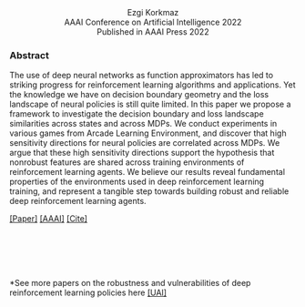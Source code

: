 <head>
  <meta name="keywords" content="adversarial, deep reinforcement learning, MDP, adversarial attacks, robust RL, safe RL, DeepRL, DRL, adversarial policies, robust reinforcement learning, AI safety, AI security, machine learning safety, adversarial machine learning, reinforcement learning, explainability, interpretability, AI alignment, machine learning explainability, ML interpretability, ML safety, ML security, adversarial reinforcement learning, robust reinforcement learning, adversarial RL, safe reinforcement learning, RL security, reinforcement learning security ">
</head>



<div align="center">
  Ezgi Korkmaz
</div>

<div align="center">
 AAAI Conference on Artificial Intelligence 2022 <br />
 Published in AAAI Press 2022
</div>


### Abstract

The use of deep neural networks as function approximators has led to striking progress for reinforcement learning algorithms and applications. Yet the knowledge we have on decision boundary geometry and the loss landscape of neural policies is still quite limited. In this paper we propose a framework to investigate the decision boundary and loss landscape similarities across states and across MDPs. We conduct experiments in various games from Arcade Learning Environment, and discover that high sensitivity directions for neural policies are correlated across MDPs. We argue that these high sensitivity directions support the hypothesis that nonrobust features are shared across training environments of reinforcement learning agents. We believe our results reveal fundamental properties of the environments used in deep reinforcement learning training, and represent a tangible step towards building robust and reliable deep reinforcement learning agents.

[[Paper]](https://arxiv.org/pdf/2112.09025.pdf)  [[AAAI]](https://aaai.org/Conferences/AAAI-22/wp-content/uploads/2021/12/AAAI-22_Accepted_Paper_List_Main_Technical_Track.pdf)   [[Cite]](ekaaaibibtex.html)


<br />
<br />
<br />
<br />


*See more papers on the robustness and vulnerabilities of deep reinforcement learning policies here [[UAI]](https://robustdeepreinforcementlearning.github.io/)
